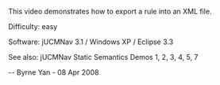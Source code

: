  This video demonstrates how to export a rule into an XML file.

Difficulty: easy

Software: jUCMNav 3.1 / Windows XP / Eclipse 3.3

See also: jUCMNav Static Semantics Demos 1, 2, 3, 4, 5, 7

-- Byrne Yan - 08 Apr 2008 